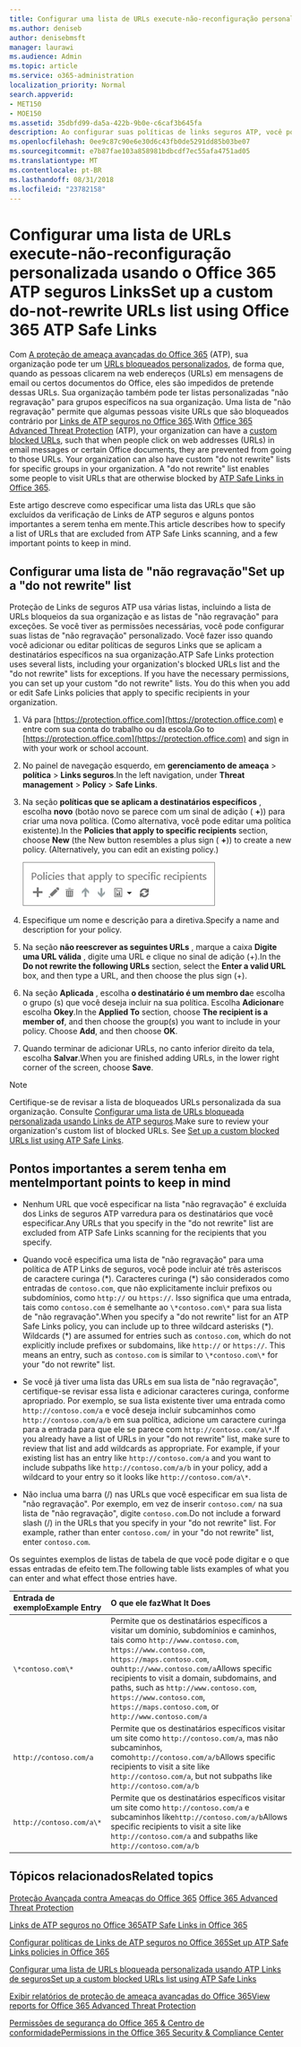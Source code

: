 ```yaml
---
title: Configurar uma lista de URLs execute-não-reconfiguração personalizada usando o Office 365 ATP seguros Links
ms.author: deniseb
author: denisebmsft
manager: laurawi
ms.audience: Admin
ms.topic: article
ms.service: o365-administration
localization_priority: Normal
search.appverid:
- MET150
- MOE150
ms.assetid: 35dbfd99-da5a-422b-9b0e-c6caf3b645fa
description: Ao configurar suas políticas de links seguros ATP, você pode incluir reconfiguração execute-não é ' lista de URLs para permitir que algumas pessoas na sua organização visitar sites que você pode incluir em sua lista.
ms.openlocfilehash: 0ee9c87c90e6e30d6c43fb0de5291dd85b03be07
ms.sourcegitcommit: e7b87fae103a858981bdbcdf7ec55afa4751ad05
ms.translationtype: MT
ms.contentlocale: pt-BR
ms.lasthandoff: 08/31/2018
ms.locfileid: "23782158"
---
```

# <a name="set-up-a-custom-do-not-rewrite-urls-list-using-office-365-atp-safe-links"></a><span data-ttu-id="a7b9c-103">Configurar uma lista de URLs execute-não-reconfiguração personalizada usando o Office 365 ATP seguros Links</span><span class="sxs-lookup"><span data-stu-id="a7b9c-103">Set up a custom do-not-rewrite URLs list using Office 365 ATP Safe Links</span></span>

<span data-ttu-id="a7b9c-p101">Com [A proteção de ameaça avançadas do Office 365](office-365-atp.md) (ATP), sua organização pode ter um [URLs bloqueados personalizados](set-up-a-custom-blocked-urls-list-wtih-atp.md), de forma que, quando as pessoas clicarem na web endereços (URLs) em mensagens de email ou certos documentos do Office, eles são impedidos de pretende dessas URLs. Sua organização também pode ter listas personalizadas "não regravação" para grupos específicos na sua organização. Uma lista de "não regravação" permite que algumas pessoas visite URLs que são bloqueados contrário por [Links de ATP seguros no Office 365](atp-safe-links.md).</span><span class="sxs-lookup"><span data-stu-id="a7b9c-p101">With [Office 365 Advanced Threat Protection](office-365-atp.md) (ATP), your organization can have a [custom blocked URLs](set-up-a-custom-blocked-urls-list-wtih-atp.md), such that when people click on web addresses (URLs) in email messages or certain Office documents, they are prevented from going to those URLs. Your organization can also have custom "do not rewrite" lists for specific groups in your organization. A "do not rewrite" list enables some people to visit URLs that are otherwise blocked by [ATP Safe Links in Office 365](atp-safe-links.md).</span></span> 
  
<span data-ttu-id="a7b9c-107">Este artigo descreve como especificar uma lista das URLs que são excluídos da verificação de Links de ATP seguros e alguns pontos importantes a serem tenha em mente.</span><span class="sxs-lookup"><span data-stu-id="a7b9c-107">This article describes how to specify a list of URLs that are excluded from ATP Safe Links scanning, and a few important points to keep in mind.</span></span>

## <a name="set-up-a-do-not-rewrite-list"></a><span data-ttu-id="a7b9c-108">Configurar uma lista de "não regravação"</span><span class="sxs-lookup"><span data-stu-id="a7b9c-108">Set up a "do not rewrite" list</span></span>

<span data-ttu-id="a7b9c-p102">Proteção de Links de seguros ATP usa várias listas, incluindo a lista de URLs bloqueios da sua organização e as listas de "não regravação" para exceções. Se você tiver as permissões necessárias, você pode configurar suas listas de "não regravação" personalizado. Você fazer isso quando você adicionar ou editar políticas de seguros Links que se aplicam a destinatários específicos na sua organização.</span><span class="sxs-lookup"><span data-stu-id="a7b9c-p102">ATP Safe Links protection uses several lists, including your organization's blocked URLs list and the "do not rewrite" lists for exceptions. If you have the necessary permissions, you can set up your custom "do not rewrite" lists. You do this when you add or edit Safe Links policies that apply to specific recipients in your organization.</span></span> 
  
1. <span data-ttu-id="a7b9c-112">Vá para [https://protection.office.com](https://protection.office.com) e entre com sua conta do trabalho ou da escola.</span><span class="sxs-lookup"><span data-stu-id="a7b9c-112">Go to [https://protection.office.com](https://protection.office.com) and sign in with your work or school account.</span></span> 
    
2. <span data-ttu-id="a7b9c-113">No painel de navegação esquerdo, em **gerenciamento de ameaça** \> **política** \> **Links seguros**.</span><span class="sxs-lookup"><span data-stu-id="a7b9c-113">In the left navigation, under **Threat management** \> **Policy** \> **Safe Links**.</span></span>
    
3. <span data-ttu-id="a7b9c-p103">Na seção **políticas que se aplicam a destinatários específicos** , escolha **novo** (botão novo se parece com um sinal de adição ( **+**)) para criar uma nova política. (Como alternativa, você pode editar uma política existente).</span><span class="sxs-lookup"><span data-stu-id="a7b9c-p103">In the **Policies that apply to specific recipients** section, choose **New** (the New button resembles a plus sign ( **+**)) to create a new policy. (Alternatively, you can edit an existing policy.)</span></span>
    
    ![Escolha Novo para adicionar uma diretiva de segurança Links para os destinatários de email específicos](media/01073f42-3cec-4ddb-8c10-4d33ec434676.png)
  
4. <span data-ttu-id="a7b9c-117">Especifique um nome e descrição para a diretiva.</span><span class="sxs-lookup"><span data-stu-id="a7b9c-117">Specify a name and description for your policy.</span></span>
    
5. <span data-ttu-id="a7b9c-118">Na seção **não reescrever as seguintes URLs** , marque a caixa **Digite uma URL válida** , digite uma URL e clique no sinal de adição (+).</span><span class="sxs-lookup"><span data-stu-id="a7b9c-118">In the **Do not rewrite the following URLs** section, select the **Enter a valid URL** box, and then type a URL, and then choose the plus sign (+).</span></span> 
    
6. <span data-ttu-id="a7b9c-p104">Na seção **Aplicada** , escolha **o destinatário é um membro da**e escolha o grupo (s) que você deseja incluir na sua política. Escolha **Adicionar**e escolha **Okey**.</span><span class="sxs-lookup"><span data-stu-id="a7b9c-p104">In the **Applied To** section, choose **The recipient is a member of**, and then choose the group(s) you want to include in your policy. Choose **Add**, and then choose **OK**.</span></span>
    
7. <span data-ttu-id="a7b9c-121">Quando terminar de adicionar URLs, no canto inferior direito da tela, escolha **Salvar**.</span><span class="sxs-lookup"><span data-stu-id="a7b9c-121">When you are finished adding URLs, in the lower right corner of the screen, choose **Save**.</span></span>
    
> [!NOTE]
> <span data-ttu-id="a7b9c-p105">Certifique-se de revisar a lista de bloqueados URLs personalizada da sua organização. Consulte [Configurar uma lista de URLs bloqueada personalizada usando Links de ATP seguros](set-up-a-custom-blocked-urls-list-wtih-atp.md).</span><span class="sxs-lookup"><span data-stu-id="a7b9c-p105">Make sure to review your organization's custom list of blocked URLs. See [Set up a custom blocked URLs list using ATP Safe Links](set-up-a-custom-blocked-urls-list-wtih-atp.md).</span></span> 
  
## <a name="important-points-to-keep-in-mind"></a><span data-ttu-id="a7b9c-124">Pontos importantes a serem tenha em mente</span><span class="sxs-lookup"><span data-stu-id="a7b9c-124">Important points to keep in mind</span></span>

- <span data-ttu-id="a7b9c-125">Nenhum URL que você especificar na lista "não regravação" é excluída dos Links de seguros ATP varredura para os destinatários que você especificar.</span><span class="sxs-lookup"><span data-stu-id="a7b9c-125">Any URLs that you specify in the "do not rewrite" list are excluded from ATP Safe Links scanning for the recipients that you specify.</span></span>
 
- <span data-ttu-id="a7b9c-p106">Quando você especifica uma lista de "não regravação" para uma política de ATP Links de seguros, você pode incluir até três asteriscos de caractere curinga (\*). Caracteres curinga (\*) são considerados como entradas de `contoso.com`, que não explicitamente incluir prefixos ou subdomínios, como `http://` ou `https://`. Isso significa que uma entrada, tais como `contoso.com` é semelhante ao `\*contoso.com\*` para sua lista de "não regravação".</span><span class="sxs-lookup"><span data-stu-id="a7b9c-p106">When you specify a "do not rewrite" list for an ATP Safe Links policy, you can include up to three wildcard asterisks (\*). Wildcards (\*) are assumed for entries such as `contoso.com`, which do not explicitly include prefixes or subdomains, like `http://` or `https://`. This means an entry, such as `contoso.com` is similar to `\*contoso.com\*` for your "do not rewrite" list.</span></span>

- <span data-ttu-id="a7b9c-p107">Se você já tiver uma lista das URLs em sua lista de "não regravação", certifique-se revisar essa lista e adicionar caracteres curinga, conforme apropriado. Por exemplo, se sua lista existente tiver uma entrada como `http://contoso.com/a` e você deseja incluir subcaminhos como `http://contoso.com/a/b` em sua política, adicione um caractere curinga para a entrada para que ele se parece com `http://contoso.com/a\*`.</span><span class="sxs-lookup"><span data-stu-id="a7b9c-p107">If you already have a list of URLs in your "do not rewrite" list, make sure to review that list and add wildcards as appropriate. For example, if your existing list has an entry like `http://contoso.com/a` and you want to include subpaths like `http://contoso.com/a/b` in your policy, add a wildcard to your entry so it looks like `http://contoso.com/a\*`.</span></span>
    
- <span data-ttu-id="a7b9c-p108">Não inclua uma barra (/) nas URLs que você especificar em sua lista de "não regravação". Por exemplo, em vez de inserir `contoso.com/` na sua lista de "não regravação", digite `contoso.com`.</span><span class="sxs-lookup"><span data-stu-id="a7b9c-p108">Do not include a forward slash (/) in the URLs that you specify in your "do not rewrite" list. For example, rather than enter `contoso.com/` in your "do not rewrite" list, enter `contoso.com`.</span></span>
    
<span data-ttu-id="a7b9c-133">Os seguintes exemplos de listas de tabela de que você pode digitar e o que essas entradas de efeito tem.</span><span class="sxs-lookup"><span data-stu-id="a7b9c-133">The following table lists examples of what you can enter and what effect those entries have.</span></span>
    
|<span data-ttu-id="a7b9c-134">**Entrada de exemplo**</span><span class="sxs-lookup"><span data-stu-id="a7b9c-134">**Example Entry**</span></span>|<span data-ttu-id="a7b9c-135">**O que ele faz**</span><span class="sxs-lookup"><span data-stu-id="a7b9c-135">**What It Does**</span></span>|
|:-----|:-----|
|`\*contoso.com\*`  <br/> |<span data-ttu-id="a7b9c-136">Permite que os destinatários específicos a visitar um domínio, subdomínios e caminhos, tais como `http://www.contoso.com`, `https://www.contoso.com`, `https://maps.contoso.com`, ou`http://www.contoso.com/a`</span><span class="sxs-lookup"><span data-stu-id="a7b9c-136">Allows specific recipients to visit a domain, subdomains, and paths, such as `http://www.contoso.com`, `https://www.contoso.com`, `https://maps.contoso.com`, or `http://www.contoso.com/a`</span></span>  <br/> |
|`http://contoso.com/a`  <br/> |<span data-ttu-id="a7b9c-137">Permite que os destinatários específicos visitar um site como `http://contoso.com/a`, mas não subcaminhos, como`http://contoso.com/a/b`</span><span class="sxs-lookup"><span data-stu-id="a7b9c-137">Allows specific recipients to visit a site like `http://contoso.com/a`, but not subpaths like `http://contoso.com/a/b`</span></span>  <br/> |
|`http://contoso.com/a\*`  <br/> |<span data-ttu-id="a7b9c-138">Permite que os destinatários específicos visitar um site como `http://contoso.com/a` e subcaminhos like`http://contoso.com/a/b`</span><span class="sxs-lookup"><span data-stu-id="a7b9c-138">Allows specific recipients to visit a site like `http://contoso.com/a` and subpaths like `http://contoso.com/a/b`</span></span>  <br/> |
   
  

## <a name="related-topics"></a><span data-ttu-id="a7b9c-139">Tópicos relacionados</span><span class="sxs-lookup"><span data-stu-id="a7b9c-139">Related topics</span></span>

<span data-ttu-id="a7b9c-140">[Proteção Avançada contra Ameaças do Office 365](office-365-atp.md) </span><span class="sxs-lookup"><span data-stu-id="a7b9c-140">[Office 365 Advanced Threat Protection](office-365-atp.md)</span></span>
  
[<span data-ttu-id="a7b9c-141">Links de ATP seguros no Office 365</span><span class="sxs-lookup"><span data-stu-id="a7b9c-141">ATP Safe Links in Office 365</span></span>](atp-safe-links.md)
  
[<span data-ttu-id="a7b9c-142">Configurar políticas de Links de ATP seguros no Office 365</span><span class="sxs-lookup"><span data-stu-id="a7b9c-142">Set up ATP Safe Links policies in Office 365</span></span>](set-up-atp-safe-links-policies.md)
  
[<span data-ttu-id="a7b9c-143">Configurar uma lista de URLs bloqueada personalizada usando ATP Links de seguros</span><span class="sxs-lookup"><span data-stu-id="a7b9c-143">Set up a custom blocked URLs list using ATP Safe Links</span></span>](set-up-a-custom-blocked-urls-list-wtih-atp.md)

[<span data-ttu-id="a7b9c-144">Exibir relatórios de proteção de ameaça avançadas do Office 365</span><span class="sxs-lookup"><span data-stu-id="a7b9c-144">View reports for Office 365 Advanced Threat Protection</span></span>](view-reports-for-atp.md)

[<span data-ttu-id="a7b9c-145">Permissões de segurança do Office 365 &amp; Centro de conformidade</span><span class="sxs-lookup"><span data-stu-id="a7b9c-145">Permissions in the Office 365 Security &amp; Compliance Center</span></span>](permissions-in-the-security-and-compliance-center.md)
  

